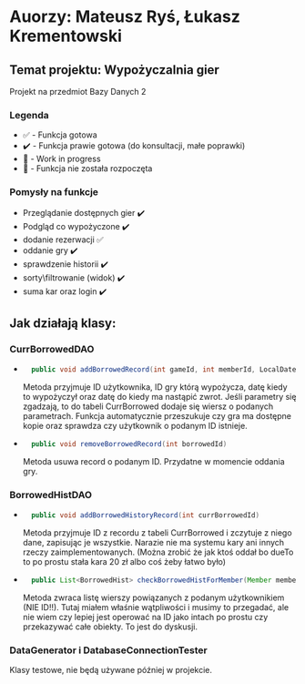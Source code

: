 # Auorzy: Mateusz Ryś, Łukasz Krementowski
## Temat projektu: Wypożyczalnia gier
Projekt na przedmiot Bazy Danych 2

### Legenda
- ✅ - Funkcja gotowa
- ✔️ - Funkcja prawie gotowa (do konsultacji, małe poprawki)
- 🚧 - Work in progress
- 🛑 - Funkcja nie została rozpoczęta
### Pomysły na funkcje

- Przeglądanie dostępnych gier ✔️
- Podgląd co wypożyczone ✔️
- dodanie rezerwacji ✅
- oddanie gry ✔️
- sprawdzenie historii ✔️
- sorty\filtrowanie (widok) ✔️
- suma kar oraz login ✔️

## Jak działają klasy:
### CurrBorrowedDAO
- ```java 
    public void addBorrowedRecord(int gameId, int memberId, LocalDate borrowedDate, LocalDate dueTo)
    ```  
    Metoda przyjmuje ID użytkownika, ID gry którą wypożycza, datę kiedy to wypożyczył oraz datę do kiedy ma nastąpić zwrot. Jeśli parametry się zgadzają, to do tabeli CurrBorrowed dodaje się wiersz o podanych parametrach. Funkcja automatycznie przeszukuje czy gra ma dostępne kopie oraz sprawdza czy użytkownik o podanym ID istnieje.

- ```java 
    public void removeBorrowedRecord(int borrowedId)
    ```  
    Metoda usuwa record o podanym ID. Przydatne w momencie oddania gry.

### BorrowedHistDAO
- ```java 
    public void addBorrowedHistoryRecord(int currBorrowedId)
    ```
    Metoda przyjmuje ID z recordu z tabeli CurrBorrowed i zczytuje z niego dane, zapisując je wszystkie. Narazie nie ma systemu kary ani innych rzeczy zaimplementowanych. (Można zrobić że jak ktoś oddał bo dueTo to po prostu stała kara 20 zł albo coś żeby łatwo było)

- ```java 
    public List<BorrowedHist> checkBorrowedHistForMember(Member member)
    ```
    Metoda zwraca listę wierszy powiązanych z podanym użytkownikiem (NIE ID!!). Tutaj miałem właśnie wątpliwości i musimy to przegadać, ale nie wiem czy lepiej jest operować na ID jako intach po prostu czy przekazywać całe obiekty. To jest do dyskusji. 

### DataGenerator i DatabaseConnectionTester
Klasy testowe, nie będą używane później w projekcie. 
